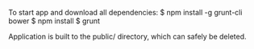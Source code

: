 To start app and download all dependencies:
    $ npm install -g grunt-cli bower
    $ npm install
    $ grunt

Application is built to the public/ directory, which can safely be deleted.
